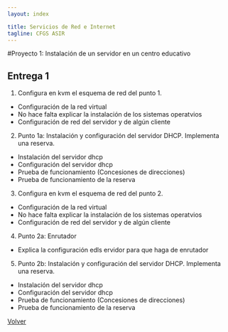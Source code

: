 ```yaml
---
layout: index

title: Servicios de Red e Internet
tagline: CFGS ASIR
---
```

#Proyecto 1: Instalación de un servidor en un centro educativo
## Entrega 1

1) Configura en kvm el esquema de red del punto 1. 

* Configuración de la red virtual
* No hace falta explicar la instalación de los sistemas operatvios
* Configuración de red del servidor y de algún cliente

2) Punto 1a: Instalación y configuración del servidor DHCP. Implementa una reserva. 

* Instalación del servidor dhcp
* Configuración del servidor dhcp
* Prueba de funcionamiento (Concesiones de direcciones)
* Prueba de funcionamiento de la reserva

3) Configura en kvm el esquema de red del punto 2.

* Configuración de la red virtual
* No hace falta explicar la instalación de los sistemas operatvios
* Configuración de red del servidor y de algún cliente

4) Punto 2a: Enrutador

* Explica la configuración edls ervidor para que haga de enrutador

5) Punto 2b: Instalación y configuración del servidor DHCP. Implementa una reserva. 

* Instalación del servidor dhcp
* Configuración del servidor dhcp
* Prueba de funcionamiento (Concesiones de direcciones)
* Prueba de funcionamiento de la reserva

[Volver](index)
